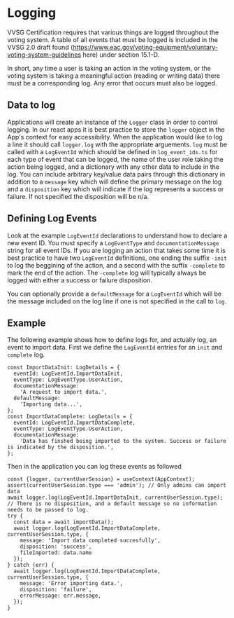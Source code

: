 # Logging
VVSG Certification requires that various things are logged throughout the voting system. A table of all events that must be logged is included in the VVSG 2.0 draft found (https://www.eac.gov/voting-equipment/voluntary-voting-system-guidelines here) under section 15.1-D.

In short, any time a user is taking an action in the voting system, or the voting system is taking a meaningful action (reading or writing data) there must be a corresponding log. Any error that occurs must also be logged. 

## Data to log 
Applications will create an instance of the `Logger` class in order to control logging. In our react apps it is best practice to store the `logger` object in the App's context for easy accessibility. When the application would like to log a line it should call `logger.log` with the appropriate arguements. `log` must be called with a `LogEventId` which should be defined in `log_event_ids.ts` for each type of event that can be logged, the name of the user role taking the action being logged, and a dictionary with any other data to include in the log. You can include arbitrary key/value data pairs through this dictionary in addition to a `message` key which will define the primary message on the log and a `disposition` key which will indicate if the log represents a success or failure. If not specified the disposition will be n/a. 

## Defining Log Events
Look at the example `LogEventId` declarations to understand how to declare a new event ID. You must specify a `LogEventType` and `documentationMessage` string for all event IDs. If you are logging an action that takes some time it is best practice to have two `LogEventId` definitions, one ending the suffix `-init` to log the beggining of the action, and a second with the suffix `-complete` to mark the end of the action. The `-complete` log will typically always be logged with either a success or failure disposition.

You can optionally provide a `defaultMessage` for a `LogEventId` which will be the message included on the log line if one is not specified in the call to `log`.

## Example
The following example shows how to define logs for, and actually log, an event to import data. First we define the `LogEventId` entries for an `init` and `complete` log.

```
const ImportDataInit: LogDetails = {
  eventId: LogEventId.ImportDataInit,
  eventType: LogEventType.UserAction,
  documentationMessage:
    'A request to import data.',
  defaultMessage:
    'Importing data...',
};
const ImportDataComplete: LogDetails = {
  eventId: LogEventId.ImportDataComplete,
  eventType: LogEventType.UserAction,
  documentationMessage:
    'Data has finshed being imported to the system. Success or failure is indicated by the disposition.',
};
```

Then in the application you can log these events as followed
```
const {logger, currentUserSession} = useContext(AppContext);
assert(currentUserSession.type === 'admin'); // Only admins can import data
await logger.log(LogEventId.ImportDataInit, currentUserSession.type); // There is no disposition, and a default message so no information needs to be passed to log.
try {
  const data = await importData();
  await logger.log(LogEventId.ImportDataComplete, currentUserSession.type, {
    message: 'Import data completed succesfully',
    disposition: 'success',
    fileImported: data.name
  });
} catch (err) {
  await logger.log(LogEventId.ImportDataComplete, currentUserSession.type, {
    message: 'Error importing data.',
    disposition: 'failure',
    errorMessage: err.message,
  });
}
```
